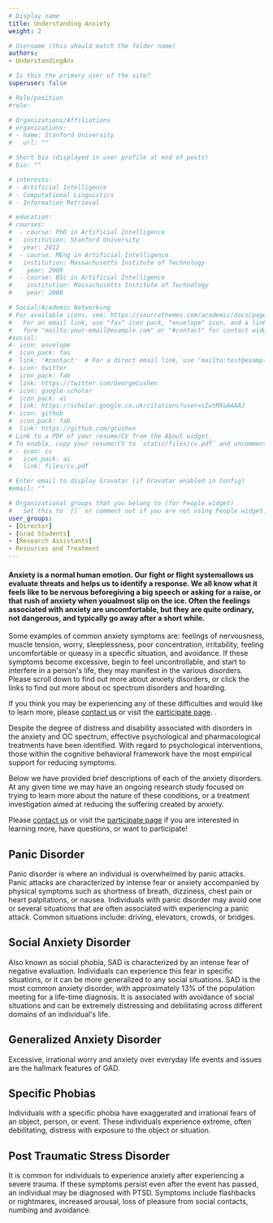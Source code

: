 ```yaml
---
# Display name
title: Understanding Anxiety
weight: 2

# Username (this should match the folder name)
authors:
- UnderstandingAnx

# Is this the primary user of the site?
superuser: false

# Role/position
#role: 

# Organizations/Affiliations
# organizations:
# - name: Stanford University
#   url: ""

# Short bio (displayed in user profile at end of posts)
# bio: ""

# interests:
# - Artificial Intelligence
# - Computational Linguistics
# - Information Retrieval

# education:
# courses:
#  - course: PhD in Artificial Intelligence
#   institution: Stanford University
#   year: 2012
#  - course: MEng in Artificial Intelligence
#   institution: Massachusetts Institute of Technology
#    year: 2009
#  - course: BSc in Artificial Intelligence
#    institution: Massachusetts Institute of Technology
#    year: 2008

# Social/Academic Networking
# For available icons, see: https://sourcethemes.com/academic/docs/page-builder/#icons
#   For an email link, use "fas" icon pack, "envelope" icon, and a link in the
#   form "mailto:your-email@example.com" or "#contact" for contact widget.
#social:
#- icon: envelope
#  icon_pack: fas
#  link: '#contact'  # For a direct email link, use "mailto:test@example.org".
#- icon: twitter
#  icon_pack: fab
#  link: https://twitter.com/GeorgeCushen
#- icon: google-scholar
#  icon_pack: ai
#  link: https://scholar.google.co.uk/citations?user=sIwtMXoAAAAJ
#- icon: github
#  icon_pack: fab
#  link: https://github.com/gcushen
# Link to a PDF of your resume/CV from the About widget.
# To enable, copy your resume/CV to `static/files/cv.pdf` and uncomment the lines below.
# - icon: cv
#   icon_pack: ai
#   link: files/cv.pdf

# Enter email to display Gravatar (if Gravatar enabled in Config)
#email: ""

# Organizational groups that you belong to (for People widget)
#   Set this to `[]` or comment out if you are not using People widget.
user_groups:
- [Director]
- [Grad Students]
- [Research Assistants]
- Resources and Treatment
---
```


#### Anxiety is a normal human emotion.  Our fight or flight systemallows us evaluate threats and helps us to identify a response.  We all know what it feels like to be nervous beforegiving a big speech or asking for a raise, or that rush of anxiety when youalmost slip on the ice.  Often the feelings associated with anxiety are uncomfortable, but they are quite ordinary, not dangerous, and typically go away after a short while.

Some examples of common anxiety symptoms are: feelings of nervousness, muscle tension, worry, sleeplessness, poor concentration, irritability, feeling uncomfortable or queasy in a specific situation, and avoidance.  If these symptoms become excessive, begin to feel uncontrollable, and start to interfere in a person's life, they may manifest in the various disorders.  Please scroll down to find out more about anxiety disorders, or click the links to find out more about oc spectrum disorders and hoarding.

If you think you may be experiencing any of these difficulties and would like to learn more, please [contact us](http://www.um-paso-lab.com/#contact) or visit the [participate page](https://paso.psy.miami.edu/participate/index.html). 
.

Despite the degree of distress and disability associated with disorders in the anxiety and OC spectrum, effective psychological and pharmacological treatments have been identified.  With regard to psychological interventions, those within the cognitive behavioral framework have the most empirical support for reducing symptoms.

Below we have provided brief descriptions of each of the anxiety disorders. At any given time we may have an ongoing research study focused on trying to learn more about the nature of these conditions, or a treatment investigation aimed at reducing the suffering created by anxiety.

Please [contact us](https://paso-lab.netlify.app/#contact) or visit the [participate page](https://paso.psy.miami.edu/participate/index.html) if you are interested in learning more, have questions, or want to participate!

## Panic Disorder
Panic disorder is where an individual is overwhelmed by panic attacks.  Panic attacks are characterized by intense fear or anxiety accompanied by physical symptoms such as shortness of breath, dizziness, chest pain or heart palpitations, or nausea.  Individuals with panic disorder may avoid one or several situations that are often associated with experiencing a panic attack.  Common situations include: driving, elevators, crowds, or bridges.

## Social Anxiety Disorder
Also known as social phobia, SAD is characterized by an intense fear of negative evaluation.  Individuals can experience this fear in specific situations, or it can be more generalized to any social situations.  SAD is the most common anxiety disorder, with approximately 13% of the population meeting for a life-time diagnosis.  It is associated with avoidance of social situations and can be extremely distressing and debilitating across different domains of an individual's life.

## Generalized Anxiety Disorder
Excessive, irrational worry and anxiety over everyday life events and issues are the hallmark features of GAD.

## Specific Phobias
Individuals with a specific phobia have exaggerated and irrational fears of an object, person, or event.  These individuals experience extreme, often debilitating, distress with exposure to the object or situation.

## Post Traumatic Stress Disorder
It is common for individuals to experience anxiety after experiencing a severe trauma.  If these symptoms persist even after the event has passed, an individual may be diagnosed with PTSD.  Symptoms include flashbacks or nightmares, increased arousal, loss of pleasure from social contacts, numbing and avoidance.

